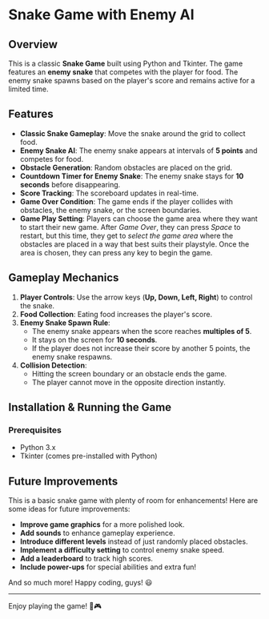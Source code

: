 # Snake Game with Enemy AI

## Overview
This is a classic **Snake Game** built using Python and Tkinter. The game features an **enemy snake** that competes with the player for food. The enemy snake spawns based on the player's score and remains active for a limited time.

## Features
- **Classic Snake Gameplay**: Move the snake around the grid to collect food.
- **Enemy Snake AI**: The enemy snake appears at intervals of **5 points** and competes for food.
- **Obstacle Generation**: Random obstacles are placed on the grid.
- **Countdown Timer for Enemy Snake**: The enemy snake stays for **10 seconds** before disappearing.
- **Score Tracking**: The scoreboard updates in real-time.
- **Game Over Condition**: The game ends if the player collides with obstacles, the enemy snake, or the screen boundaries.
- **Game Play Setting**: Players can choose the game area where they want to start their new game. After *Game Over*, they can press *Space* to restart, but this time, they get to *select the game area* where the obstacles are placed in a way that best suits their playstyle. Once the area is chosen, they can press any key to begin the game.

## Gameplay Mechanics
1. **Player Controls**: Use the arrow keys (**Up, Down, Left, Right**) to control the snake.
2. **Food Collection**: Eating food increases the player's score.
3. **Enemy Snake Spawn Rule**:
   - The enemy snake appears when the score reaches **multiples of 5**.
   - It stays on the screen for **10 seconds**.
   - If the player does not increase their score by another 5 points, the enemy snake respawns.
4. **Collision Detection**:
   - Hitting the screen boundary or an obstacle ends the game.
   - The player cannot move in the opposite direction instantly.

## Installation & Running the Game
### Prerequisites
- Python 3.x
- Tkinter (comes pre-installed with Python)

## Future Improvements
This is a basic snake game with plenty of room for enhancements! Here are some ideas for future improvements:

- **Improve game graphics** for a more polished look.
- **Add sounds** to enhance gameplay experience.
- **Introduce different levels** instead of just randomly placed obstacles.
- **Implement a difficulty setting** to control enemy snake speed.
- **Add a leaderboard** to track high scores.
- **Include power-ups** for special abilities and extra fun!

And so much more! Happy coding, guys! 😃

---

Enjoy playing the game! 🐍🎮

